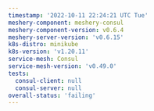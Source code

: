 ```yaml
---
timestamp: '2022-10-11 22:24:21 UTC Tue'
meshery-component: meshery-consul
meshery-component-version: v0.6.4
meshery-server-version: 'v0.6.15'
k8s-distro: minikube
k8s-version: 'v1.20.11'
service-mesh: Consul
service-mesh-version: 'v0.49.0'
tests:
  consul-client: null
  consul-server: null
overall-status: 'failing'
---
```

